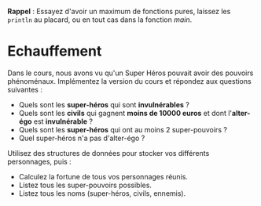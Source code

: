 __Rappel__ : Essayez d'avoir un maximum de fonctions pures, laissez les `println` au placard, ou en tout cas dans la fonction _main_.

# Echauffement

Dans le cours, nous avons vu qu'un Super Héros pouvait avoir des pouvoirs phénoménaux. Implémentez la version du cours et répondez aux questions suivantes :

- Quels sont les __super-héros__ qui sont __invulnérables__ ?
- Quels sont les __civils__ qui gagnent __moins de 10000 euros__ et dont l'__alter-égo__ est __invulnérable__ ? 
- Quels sont les __super-héros__ qui ont au moins 2 super-pouvoirs ?
- Quel super-héros n'a pas d'alter-égo ?

Utilisez des structures de données pour stocker vos différents personnages, puis :
- Calculez la fortune de tous vos personnages réunis.
- Listez tous les super-pouvoirs possibles.
- Listez tous les noms (super-héros, civils, ennemis).
